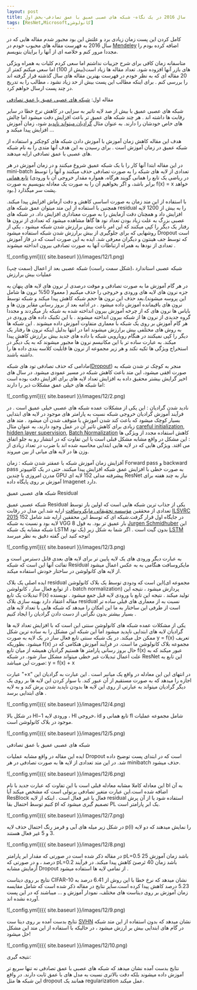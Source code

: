 ```yaml
---
layout: post
title: سال 2016 در یک نگاه- شبکه های عصبی عمیق با عمق تصادفی-بخش اول
tags: [ResNet,Microsoft,کانولوشن]
--- 
```

کامل کردن این پست زمان زیادی برد و علتش این بود مجبور شدم مقاله هایی که در سال 2016 به فهرست مقاله های محبوب خودم در [Mendeley](https://www.mendeley.com/) اضافه کرده بودم را مجددا مرور کنم و خلاصه ای از آنها را برایتان بنویسم. 

متاسفانه زمان کافی برای شرح جزییات نداشتم اما سعی کردم کلیات به همراه ویژگی های بازر آنها افزوده شود. تعداد مقاله ها زیاد است(بیش از 100) اما سعی میکنم کمتر از 20 مقاله ای که به نظر خودم در فهرست بهترین مقاله های سال گذشته قرار گرفته اند را بررسی کنم . برای اینکه مطالب این پست بیش از حد زیاد نشود ، مطالب را به تدریج در چند پست ارسال خواهم کرد.

مقاله اول: [شبکه های عصبی عمیق با عمق تصادفی](https://arxiv.org/abs/1603.09382)

شبکه های عصبی عمیق با بیش از صد لایه تاثیر به سزایی در کاهش نرخ خطا در سایر رقابت ها داشته اند . هر چند شبکه های عمیق تر باعث افزایش دقت میشود اما چالش های خاص خودشان را دارند. به عنوان مثال [گرادیان میتواند ناپدید](https://en.wikipedia.org/wiki/Vanishing_gradient_problem) شود،  زمان آموزش افزایش پیدا میکند و ...

هدف این مقاله کاهش زمان آموزش با آموزش دادن شبکه های کوچکتر و استفاده از شبکه عمیق در زمان آموزش است . برای رسیدن به این هدف آنها متدی را به نام شبکه های عصبی با عمق تصادفی ارایه میدهند. 

در این مقاله ابتدا آنها کار را با یک شبکه عمیق شروع میکنند و در زمان آموزش در هر mini-batch تعدادی از لایه های شبکه را به صورت تصادفی حذف میکنند و آنها را توسط [تابع همانی](https://en.wikipedia.org/wiki/Identity_function) (در ریاضی یک تابع را همانی گویند هرگاه، همواره مقدار خروجی آن با ورودی برابر باشد، و اگر بخواهیم آن را به صورت یک معادله بنویسیم به صورت f(x) = x خواهد بود.) پشت سر میگذارد.

با استفاده از این متد زمان به صورت اساسی کاهش و دقت آزماش افزایش پیدا میکند. همچنین با استفاده از این متد میتوان عمق شبکه های residual را به بیش از 1200 لایه افزایش داد  و همچنان دقت آزمایش را به صورت معناداری افزایش داد.
در شبکه های عصبی بزرگ به علت زیاد بودن تعداد نود ها گاها مشاهده میشود که تعدادی از نرون ها رفتار یک دیگر را کپی میکنند که این امر باعث بیش برارزش شدن شبکه میشود ، یکی از روشهایی که برای جلوگیری از بیش برارزش شدن شبکه استفاده میشود Dropout  است که توسط جف هینتون و دیگران معرفی شد. ایده به این صورت است که در فاز آموزش تعدادی از نودها به همراه ارتباطات آنها به صورت تصادفی بیرون انداخته میشوند .

![_config.yml]({{ site.baseurl }}/images/12/1.png)

 (سمت چپ) شبکه عصبی استاندارد ،(شکل سمت راست) شبکه عصبی بعد از اعمال عملیات بیش برارزش

در هر گام آموزش ما به صورت تصادقی و موقت درصدی ار نرون های لایه های پنهان به جزه نرون های لایه های ورودی و خروجی را حذف میکنیم ( معمولا 50% نرون ها شامل این پروسه میشوند).بعد حذف این نرون ها حجم شبکه کاهش پیدا میکند و شبکه توسط نرون های باقیمانده آموزش داده میشود . در ادامه بعد از بروز رسانی مقایر وزن ها و بایاس ها نرون های که از چرخه آموزش بیرون انداخته شده به شبکه باز میگردند و مجددا گروه جدیدی از نرون ها از شبکه بیرون انداخته میشوند .
با این تکنیک داده های ورودی در هر گام آموزش بر روی یک شبکه با معماری متفاوت آموزش داده میشوند . این شبکه ها به روش های مختلفی بیش برارزش میشوند اما در انتها بدلیل اینکه نرون ها رفتار یک دیگر را کپی نمیکنند در هنگام رویارویی شبکه با داده های جدید بیش برارزش کاهش پیدا میکند. به عبارت ساده تر با این مکانیسم نرون ها مجبور میشوند که به یک دیگر در استخراج ویژگی ها تکیه نکند و هر زیر مجموعه از نرون ها قابلیت کلاسه بندی داده ها را داشته باشند.

مادامی که حذف تصادفی تود های شبکه([Dropout](https://www.cs.toronto.edu/~hinton/absps/JMLRdropout.pdf)) منجر به کوچک تر شدن شبکه  به صورت افقی میشود، این متد باعث کاهش شبکه در مسیر عمودی میشود. در سال های اخیر گرایش بیشتر محقیق داده به افزایش تعداد لایه های برای افزایش دقت بوده است اما شبکه های خیلی عمق مشکلات ذیر را دارند:

![_config.yml]({{ site.baseurl }}/images/12/2.png)

نادید شدن گرادیان : این یکی از مشکلات عمده شبکه های عصبی خیلی عمیق است . در فرآیند آموزش گرادیان خروجی شبکه نسبت به پارامتر های موجود در لایه های ابتدایی بسیار کوچک میشود که باعث کند شدن آموزش یا متوقف شدن آن میشود . متد های زیادی برای کاهش تاثیر آن در عمل وجود دارند، به عنوان مثال [careful initialization](http://www-prima.imag.fr/jlc/Courses/2016/PRML/XavierInitialisation.pdf), [hidden layer supervision](https://arxiv.org/abs/1409.5185), [Batch Normalization](https://arxiv.org/abs/1502.03167) 
کاهش استفاده مجدد از ویژگی ها : این مشکل در واقع مشابه مشکل قبلی است با این تفاوت که در انتشار رو به جلو اتفاق می افتد. ویژگی هایی که در لایه هایی ابتدایی محاسبه شده اند با ضرب در تعداد زیادی از وزن ها در لایه های میانی از بین میروند. 

آفزایش زمان آموزش شبکه با عمقتر شدن شبکه : زمان Forward pass و  backward pass به صورت خطی با افزایش عمق شبکه افزایش پیدا میکنند. حتی در یک کامپیوتر مدرن امروزی یا چندین GPU پیشرفته مدلی 152 لایه ای ResNet نیاز به چند هفته برای آموزش بر روی پایگاه داده Imagenet دارد.

شبکه های عصبی عمیق Residual 

شبکه عصبی عمیق Residual  یکی از جذاب ترین شبکه هایی است که اولین بار توسط تعدادی از محققین [مؤسسه تحقیقاتی مایکروسافت](https://en.wikipedia.org/wiki/Microsoft_Research) ارایه شد.این مدل در رقابت  [ILSVRC 2015](http://image-net.org/challenges/LSVRC/2015/) در جایگاه اول قرار گرفت.شبکه ای که توسط این محققین ارایه شد شامل 152 لایه بود و نسبت به شبکه VGG  8 بار عمیق تر بود. به قول  [Jurgen Schmidhuber](https://en.wikipedia.org/wiki/J%C3%BCrgen_Schmidhuber) این شبکه مشابه یک شبکه LSTM بدون گیت است . اگر شما به شکل زیر (یک نود [LSTM](http://people.idsia.ch/~juergen/microsoft-wins-imagenet-through-feedforward-LSTM-without-gates.html) توجه کنید این گفته دقیق به نظر میرسد!
 
![_config.yml]({{ site.baseurl }}/images/12/3.png)

به عبارت دیگر ورودی های یک لایه پایین تر برای لایه های بعدی قابل دسترس است و تفائت آنها این است که شبکه Residual  مایکروسافت هنگامی به به عکس اعمال میشود از لایه های کانولوشن در ساختار خودش استفاده میکند.

ایده اصلی یک بلاک residual این است که ودودی توسط یک بلاک کانولوشن(مجموعه ای از توابع فعال ساز ، کانولوشن ، batch normalization) پردازش میشود ، نتیجه این تبدیلات یک تابع F(x) تولید میکند . نتیجه این تابع با ورودی لایه قبل جمع میشود . نویسنده مقاله اعتقاد دارد بهینه سازی بلاک residual نسبت به از معماری های قبلی ساده تر است  از طرفی این ساختار به ما این امکان را میدهد که شبکه هایی با تعداد لایه های بسیار بیشتر بدون نگرانی از دست دادن گرادیان را ایجاد کنیم . 

یکی از مشکلات عمده شبکه های کانولوشن سنتی این است که با افزایش تعداد لایه ها گرادیان لایه های ابتدایی ناپدید میشود اما این شبکه این مشکل را به ساده ترین شکل ممکن حل میکند. در یک شبکه سنتی تابع فعال ساز در یک لایه به صورت y = f(x)  تعریف میشود. بطوریکه f(x) مجموعه بلاک کانولوشن ما است. در فرآیند آموزش هنکامی که در حال بروز رسانی پارامتر ها هستیم گرادیان همیشه از میان تابع f(x) عبور میکند که به علت اعمال تبدیلات غیر خطی میتواند مشکل ساز شود. در شبکه ResNet این تابع به صورت این میباشد: y = f(x) + x

عبارت "+x" در انتهای این این معادله در واقع یک میانبر است . این عبارت به گرادیان این اجازه را میدهد که به صورت مستقیم از آن عبور کند. با سوار کردن این لایه ها بر روی یک دیگر گرادیان میتواند به عبارتی از روی این لایه ها بدودن ناپدید شدن پرش کند و به لایه های ابتدایی برسد .

![_config.yml]({{ site.baseurl }}/images/12/4.png)

در شکل بالا Hl−1 ورودی لایه ، Hl خروجی، id تابع همانی و fl شامل مجموعه عملیات موجود در بلاک کانولوشن است.

![_config.yml]({{ site.baseurl }}/images/12/5.png)

شبکه های عصبی عمیق با عمق تصادفی 

ایده این مقاله در واقع مشابه عملیات Dropout است که در ابتدای پست توضیح داده شد. در این متد تعدادی از لایه ها به صورت تصادفی در هر minibatch حذف میشود.

![_config.yml]({{ site.baseurl }}/images/12/6.png)

این معادله کاملا مشابه معادله قبلی است با این تفاوت که عبارت جدید با نام bl به آن اضافه شده است.این عبارت متغیر تصادفی برنولی است که مشخص میکند آیا ResBlock فعال یا غیر فعال است . اینکه از لایه residual  استفاده شود یا از آن پرش کنیم توسط احتمال بقا pl تصمیم گیری میشود که PL یک ابر پارامتر است.

![_config.yml]({{ site.baseurl }}/images/12/7.png)

در شکل زیر میله های آبی و قرمز رنگ احتمال حذف لایه p(i) را نمایش میدهند که دو لایه 3 و 5 غیر فعال هستند.

![_config.yml]({{ site.baseurl }}/images/12/8.png)

در مقاله ذکر شده است در صورتی که مقدار ابر پارامتر pL=0.5 باشد زمان آموزش 25 درصد ، و در صورتی که pL=0.2 باشد زمان 40 ئرصئ کاهش پیدا میکند. در فرآیند آزمایش مشابه Dropout از تمامی لایه ها استفاده میشود .

نتایج بر روی دیتاست CIFAR-10 نشان میدهد که نرخ خطا با این روش از 6.41 درصد به 5.23 درصد کاهش پیدا کرده است.سایر نتایج در مقاله ذکر شده است که شامل مقایسه زمان آموزش بر روی دیتاست های مختلف، نمودار آموزش و ... میباشند که در این پست آورده نشده اند.

![_config.yml]({{ site.baseurl }}/images/12/9.png)

نتایج بدست آمده بر روی دیتا ست [SVHN](http://ufldl.stanford.edu/housenumbers/) نشان میدهد که بدون استفاده از این متد شبکه در گام های ابتدایی بیش بر ارزش میشود ، در حالیکه با استفاده از این متد این مشکل حل میشود!

![_config.yml]({{ site.baseurl }}/images/12/10.png)

نتیجه گیری:

نتایج بدست آمده نشان میدهد که شبکه های عصبی با عمق تصادفی نه تنها سریع تر آموزش داده میشوند بلکه دقت بالاتری نسبت به مدل های با عمق ثابت دارند. در واقع این شبکه ها مثل dropout همانند یک regularization عمل میکند.

